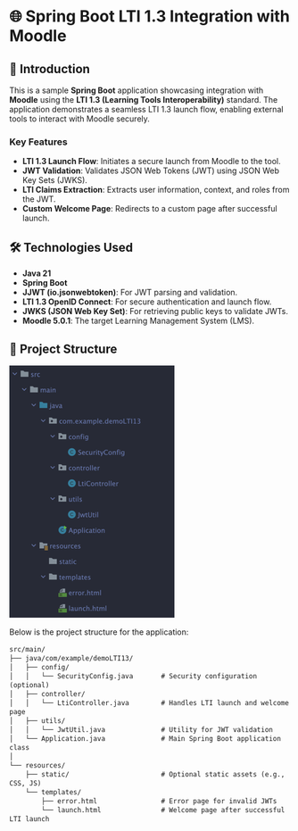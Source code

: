 # 🌐 Spring Boot LTI 1.3 Integration with Moodle

## 📘 Introduction

This is a sample **Spring Boot** application showcasing integration with **Moodle** using the **LTI 1.3 (Learning Tools Interoperability)** standard. The application demonstrates a seamless LTI 1.3 launch flow, enabling external tools to interact with Moodle securely.

### Key Features
- **LTI 1.3 Launch Flow**: Initiates a secure launch from Moodle to the tool.
- **JWT Validation**: Validates JSON Web Tokens (JWT) using JSON Web Key Sets (JWKS).
- **LTI Claims Extraction**: Extracts user information, context, and roles from the JWT.
- **Custom Welcome Page**: Redirects to a custom page after successful launch.

## 🛠️ Technologies Used

- **Java 21**
- **Spring Boot**
- **JJWT (io.jsonwebtoken)**: For JWT parsing and validation.
- **LTI 1.3 OpenID Connect**: For secure authentication and launch flow.
- **JWKS (JSON Web Key Set)**: For retrieving public keys to validate JWTs.
- **Moodle 5.0.1**: The target Learning Management System (LMS).

## 📂 Project Structure
![img.png](img.png)

Below is the project structure for the application:

```plaintext
src/main/
├── java/com/example/demoLTI13/
│   ├── config/
│   │   └── SecurityConfig.java       # Security configuration (optional)
│   ├── controller/
│   │   └── LtiController.java        # Handles LTI launch and welcome page
│   ├── utils/
│   │   └── JwtUtil.java              # Utility for JWT validation
│   └── Application.java              # Main Spring Boot application class
│
└── resources/
    ├── static/                       # Optional static assets (e.g., CSS, JS)
    └── templates/
        ├── error.html                # Error page for invalid JWTs
        └── launch.html               # Welcome page after successful LTI launch
```

